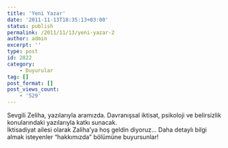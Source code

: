 ```yaml
---
title: 'Yeni Yazar'
date: '2011-11-13T18:35:13+03:00'
status: publish
permalink: /2011/11/13/yeni-yazar-2
author: admin
excerpt: ''
type: post
id: 2822
category:
    - Duyurular
tag: []
post_format: []
post_views_count:
    - '529'
---
```

Sevgili Zeliha, yazılarıyla aramızda. Davranışsal iktisat, psikoloji ve belirsizlik konularındaki yazılarıyla katkı sunacak.  
İktisadiyat ailesi olarak Zaliha’ya hoş geldin diyoruz… Daha detaylı bilgi almak isteyenler “hakkımızda” bölümüne buyursunlar!